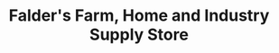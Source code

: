 ---
title: "Falder's Farm, Home and Industry Supply Store"
url: /princeton/falders-farm-home-and-industry-supply-store/
shop: agrarian
---